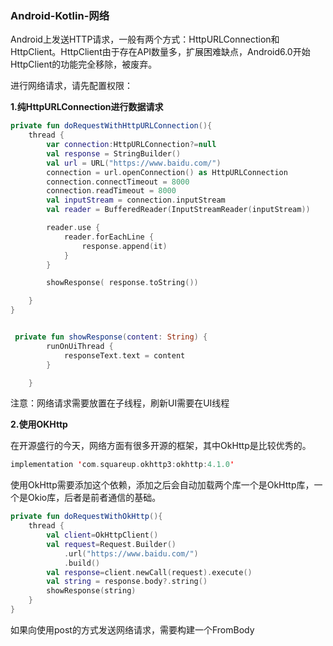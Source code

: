 ### Android-Kotlin-网络

Android上发送HTTP请求，一般有两个方式：HttpURLConnection和HttpClient。HttpClient由于存在API数量多，扩展困难缺点，Android6.0开始HttpClient的功能完全移除，被废弃。

进行网络请求，请先配置权限：<uses-permission android:name="android.permission.INTERNET" />



**1.纯HttpURLConnection进行数据请求**

```kotlin
private fun doRequestWithHttpURLConnection(){
    thread {
        var connection:HttpURLConnection?=null
        val response = StringBuilder()
        val url = URL("https://www.baidu.com/")
        connection = url.openConnection() as HttpURLConnection
        connection.connectTimeout = 8000
        connection.readTimeout = 8000
        val inputStream = connection.inputStream
        val reader = BufferedReader(InputStreamReader(inputStream))

        reader.use {
            reader.forEachLine {
                response.append(it)
            }
        }

        showResponse( response.toString())

    }
}


 private fun showResponse(content: String) {
        runOnUiThread {
            responseText.text = content
        }

    }

```

注意：网络请求需要放置在子线程，刷新UI需要在UI线程



**2.使用OKHttp**

在开源盛行的今天，网络方面有很多开源的框架，其中OkHttp是比较优秀的。



```kotlin
implementation 'com.squareup.okhttp3:okhttp:4.1.0'
```

使用OkHttp需要添加这个依赖，添加之后会自动加载两个库一个是OkHttp库，一个是Okio库，后者是前者通信的基础。



```kotlin
private fun doRequestWithOkHttp(){
    thread {
        val client=OkHttpClient()
        val request=Request.Builder()
            .url("https://www.baidu.com/")
            .build()
        val response=client.newCall(request).execute()
        val string = response.body?.string()
        showResponse(string)
    }
}
```



如果向使用post的方式发送网络请求，需要构建一个FromBody

